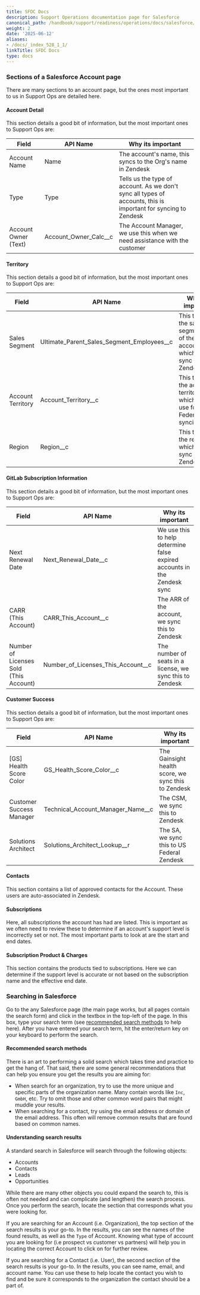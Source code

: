 ```yaml
---
title: SFDC Docs
description: Support Operations documentation page for Salesforce
canonical_path: /handbook/support/readiness/operations/docs/salesforce/
weight: 2
date: '2025-06-12'
aliases:
- /docs/_index_528_1_1/
linkTitle: SFDC Docs
type: docs
---
```


### Sections of a Salesforce Account page

There are many sections to an account page, but the ones most important to us in
Support Ops are detailed here.

#### Account Detail

This section details a good bit of information, but the most important ones to
Support Ops are:

| Field                | API Name              | Why its important                                                                                              |
|----------------------|-----------------------|----------------------------------------------------------------------------------------------------------------|
| Account Name         | Name                  | The account's name, this syncs to the Org's name in Zendesk                                                    |
| Type                 | Type                  | Tells us the type of account. As we don't sync all types of accounts, this is important for syncing to Zendesk |
| Account Owner (Text) | Account_Owner_Calc__c | The Account Manager, we use this when we need assistance with the customer                                     |

#### Territory

This section details a good bit of information, but the most important ones to
Support Ops are:

| Field             | API Name                                   | Why its important                                                             |
|-------------------|--------------------------------------------|-------------------------------------------------------------------------------|
| Sales Segment     | Ultimate_Parent_Sales_Segment_Employees__c | This tells us the sales segmentation of the account, which we sync to Zendesk |
| Account Territory | Account_Territory__c                       | This tells us the account territory, which we use for US Federal syncing      |
| Region            | Region__c                                  | This tells us the region, which we sync to Zendesk                            |

#### GitLab Subscription Information

This section details a good bit of information, but the most important ones to
Support Ops are:

| Field                                  | API Name                           | Why its important                                                        |
|----------------------------------------|------------------------------------|--------------------------------------------------------------------------|
| Next Renewal Date                      | Next_Renewal_Date__c               | We use this to help determine false expired accounts in the Zendesk sync |
| CARR (This Account)                    | CARR_This_Account__c               | The ARR of the account, we sync this to Zendesk                          |
| Number of Licenses Sold (This Account) | Number_of_Licenses_This_Account__c | The number of seats in a license, we sync this to Zendesk                |

#### Customer Success

This section details a good bit of information, but the most important ones to
Support Ops are:

| Field                      | API Name                          | Why its important                                   |
|----------------------------|-----------------------------------|-----------------------------------------------------|
| [GS] Health Score Color    | GS_Health_Score_Color__c          | The Gainsight health score, we sync this to Zendesk |
| Customer Success Manager   | Technical_Account_Manager_Name__c | The CSM, we sync this to Zendesk                    |
| Solutions Architect        | Solutions_Architect_Lookup__r     | The SA, we sync this to US Federal Zendesk          |

#### Contacts

This section contains a list of approved contacts for the Account. These users
are auto-associated in Zendesk.

#### Subscriptions

Here, all subscriptions the account has had are listed. This is important as we
often need to review these to determine if an account's support level is
incorrectly set or not. The most important parts to look at are the start and
end dates.

#### Subscription Product & Charges

This section contains the products tied to subscriptions. Here we can determine
if the support level is accurate or not based on the subscription name and the
effective end date.

### Searching in Salesforce

Go to the any Salesforce page (the main page works, but all pages contain the
search form) and click in the textbox in the top-left of the page. In this box,
type your search term (see
[recommended search methods](#recommended-search-methods) to help here). After
you have entered your search term, hit the enter/return key on your keyboard to
perform the search.

#### Recommended search methods

There is an art to performing a solid search which takes time and practice to
get the hang of. That said, there are some general recommendations that can
help you ensure you get the results you are aiming for:

- When search for an organization, try to use the more unique and specific
  parts of the organization name. Many contain words like `Inc`, `GmbH`, etc.
  Try to omit those and other common word pairs that might muddle your results.
- When searching for a contact, try using the email address or domain of the
  email address. This often will remove common results that are found based on
  common names.

#### Understanding search results

A standard search in Salesforce will search through the following objects:

- Accounts
- Contacts
- Leads
- Opportunities

While there are many other objects you could expand the search to, this is
often not needed and can complicate (and lengthen) the search process. Once you
perform the search, locate the section that corresponds what you were looking
for.

If you are searching for an Account (i.e. Organization), the top section of the
search results is your go-to. In the results, you can see the names of the
found results, as well as the `Type` of Account. Knowing what type of account
you are looking for (i.e prospect vs customer vs partners) will help you in
locating the correct Account to click on for further review.

If you are searching for a Contact (i.e. User), the second section of the
search results is your go-to. In the results, you can see name, email, and
account name. You can use these to help locate the contact you wish to find and
be sure it corresponds to the organization the contact should be a part of.
